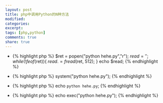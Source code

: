 ```yaml
---
layout: post
title: php中调用Python的N种方法
modified:
categories: 
excerpt: 
tags: [php,python]
comments: true
share: true
---
```


- {% highlight php %}
$ret = popen("python hehe.py","r"); 
$read=''; 
while(!feof($ret)){ 
$read .= fread($ret, 512); 
} 
echo $read;
{% endhighlight %}

- {% highlight php %}
system("python hehe.py");
{% endhighlight %}

- {% highlight php %}
echo `python hehe.py`;
{% endhighlight %}

- {% highlight php %}
echo exec("python hehe.py");
{% endhighlight %}


